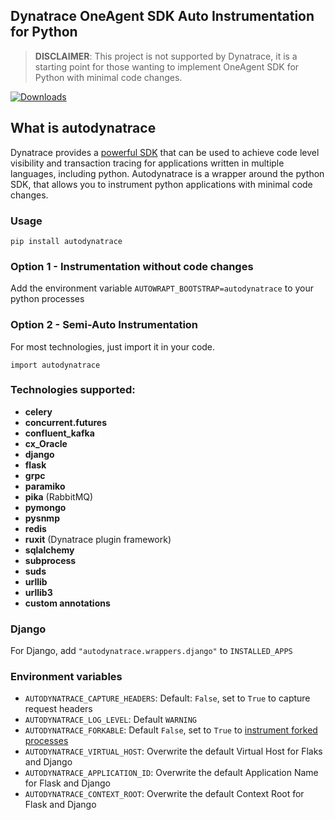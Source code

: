 ##  Dynatrace OneAgent SDK Auto Instrumentation for Python

> **DISCLAIMER**: This project is not supported by Dynatrace, it is a starting point for those wanting to implement OneAgent SDK for Python with minimal code changes.

[![Downloads](https://pepy.tech/badge/autodynatrace)](https://pepy.tech/project/autodynatrace)

## What is autodynatrace

Dynatrace provides a [powerful SDK](https://github.com/Dynatrace/OneAgent-SDK-for-Python) that can be used to achieve code level visibility and transaction tracing for applications written in multiple languages, including python. Autodynatrace is a wrapper around the python SDK, that allows you to instrument python applications with minimal code changes.


### Usage

`pip install autodynatrace`

### Option 1 - Instrumentation without code changes

Add the environment variable `AUTOWRAPT_BOOTSTRAP=autodynatrace` to your python processes

### Option 2 - Semi-Auto Instrumentation

For most technologies, just import it in your code.

`import autodynatrace`

### Technologies supported:

- **celery**
- **concurrent.futures**
- **confluent_kafka**
- **cx_Oracle**
- **django**
- **flask**
- **grpc**
- **paramiko**
- **pika** (RabbitMQ)
- **pymongo**
- **pysnmp**
- **redis**
- **ruxit** (Dynatrace plugin framework)
- **sqlalchemy**
- **subprocess**
- **suds**
- **urllib**
- **urllib3**
- **custom annotations**

### Django

For Django, add `"autodynatrace.wrappers.django"` to `INSTALLED_APPS`

### Environment variables

* `AUTODYNATRACE_CAPTURE_HEADERS`: Default: `False`, set to `True` to capture request headers
* `AUTODYNATRACE_LOG_LEVEL`: Default `WARNING`
* `AUTODYNATRACE_FORKABLE`: Default `False`, set to `True` to [instrument forked processes](https://github.com/Dynatrace/OneAgent-SDK-for-Python#using-the-oneagent-sdk-for-python-with-forked-child-processes-only-available-on-linux)
* `AUTODYNATRACE_VIRTUAL_HOST`: Overwrite the default Virtual Host for Flaks and Django
* `AUTODYNATRACE_APPLICATION_ID`: Overwrite the default Application Name for Flask and Django
* `AUTODYNATRACE_CONTEXT_ROOT`: Overwrite the default Context Root for Flask and Django
